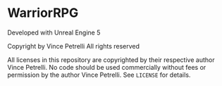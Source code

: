 # WarriorRPG

Developed with Unreal Engine 5
 
Copyright by Vince Petrelli All rights reserved

All licenses in this repository are copyrighted by their respective author Vince Petrelli.
No code should be used commercially without fees or permission by the author Vince Petrelli. See `LICENSE` for details.
